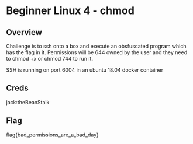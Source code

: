 # Beginner Linux 4 - chmod

## Overview 

Challenge is to ssh onto a box and execute an obsfuscated program which has the flag in it. Permissions will be 644 owned by the user and they need to chmod +x or chmod 744 to run it.

SSH is running on port 6004 in an ubuntu 18.04 docker container

## Creds

jack:theBeanStalk

## Flag

flag{bad_permissions_are_a_bad_day}